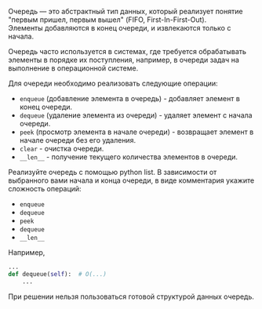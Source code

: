 Очередь — это абстрактный тип данных, который реализует понятие "первым пришел, первым вышел" (FIFO, First-In-First-Out).  
Элементы добавляются в конец очереди, и извлекаются только с начала.  

Очередь часто используется в системах, где требуется обрабатывать элементы в порядке их поступления, например, в очереди задач на выполнение в операционной системе.

Для очереди необходимо реализовать следующие операции:
- `enqueue` (добавление элемента в очередь) - добавляет элемент в конец очереди.
- `dequeue` (удаление элемента из очереди) - удаляет элемент с начала очереди.
- `peek` (просмотр элемента в начале очереди) - возвращает элемент в начале очереди без его удаления.
- `clear` - очистка очереди. 
- `__len__` - получение текущего количества элементов в очереди.


Реализуйте очередь с помощью python list.
В зависимости от выбранного вами начала и конца очереди, в виде комментария укажите сложность операций: 
- `enqueue` 
- `dequeue` 
- `peek`
- `dequeue`
- `__len__`

Например,
```python
...
def dequeue(self):  # O(...)
    ...

```

При решении нельзя пользоваться готовой структурой данных очередь.

